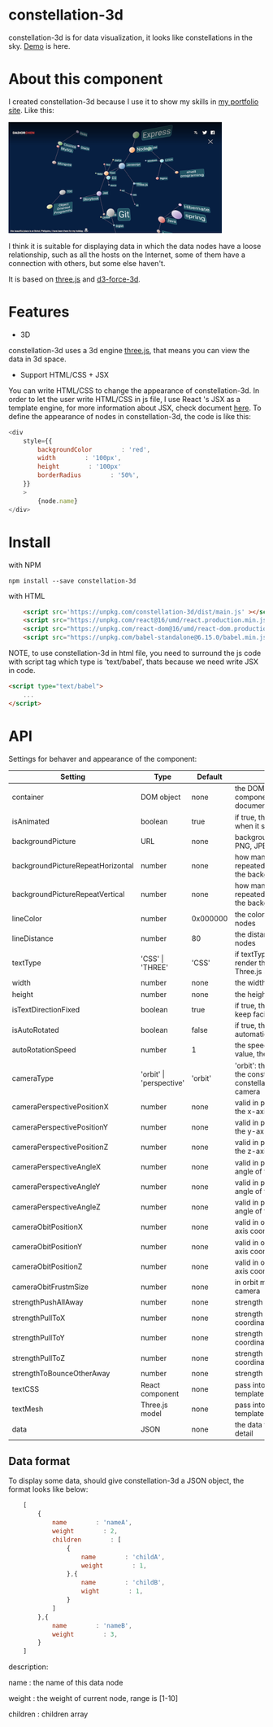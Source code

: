 # constellation-3d
constellation-3d is for data visualization, it looks like constellations in the 
sky. [Demo](https://bl.ocks.org/dadiorchen/220cdbba695f61d421adcae6cb25b602) 
is here.

# About this component
I created constellation-3d because I use it to show my skills in 
[my portfolio site](http://dadiorchen.com). Like this:

[<img alt="snapshot" src="https://raw.githubusercontent.com/dadiorchen/constellation-3d/master/snapshort.png" width="420" height="219">](https://raw.githubusercontent.com/dadiorchen/constellation-3d/master/snapshort.png)

I think it is suitable for displaying data in which the data nodes have a loose relationship,  such as all the hosts on the Internet, some of them have a connection with others, but some else haven't.  

It is based on [three.js](http://threejs.org) and 
[d3-force-3d](https://github.com/vasturiano/d3-force-3d).

# Features

* 3D

constellation-3d uses a 3d engine [three.js](http://threejs.org), that means you can view the data in 3d space.

* Support HTML/CSS + JSX

You can write HTML/CSS to change the appearance of constellation-3d. In order to let the user write HTML/CSS in js file, I use React 's JSX as a template engine, for more information about JSX, check document [here](https://reactjs.org/docs/introducing-jsx.html). To define the appearance of nodes in constellation-3d, the code is like this:

```js
<div
    style={{
        backgroundColor        : 'red',
        width        : '100px',
        height        : '100px'
        borderRadius        : '50%',
    }}
    >
        {node.name}
</div>
```

# Install
with NPM
```
npm install --save constellation-3d
```
with HTML
```html
    <script src='https://unpkg.com/constellation-3d/dist/main.js' ></script>
    <script src="https://unpkg.com/react@16/umd/react.production.min.js" crossorigin></script>
    <script src="https://unpkg.com/react-dom@16/umd/react-dom.production.min.js" crossorigin></script>
    <script src="https://unpkg.com/babel-standalone@6.15.0/babel.min.js"></script>
```
NOTE, to use constellation-3d in html file, you need to surround the js code with script tag which type is 'text/babel', thats because we need
write JSX in code.

```html
<script type="text/babel">
    ...
</script>
```

# API
Settings for behaver and appearance of the component:

| Setting | Type | Default | Description | 
| --- | --- | --- | --- |
| container | DOM object | none | the DOM div element to mount the component/canvas, e.g. document.getElementById('container') |
| isAnimated | boolean | true |  if true, then there is an animation when it shows up |
| backgroundPicture | URL | none | background picture URL, support PNG, JPEG |  
| backgroundPictureRepeatHorizontal | number | none | how many time the picture will be repeated in the horizontal direction on the background |
| backgroundPictureRepeatVertical | number | none | how many time the picture will be repeated in the vertical direction on the background |
| lineColor | number | 0x000000 | the color of the line between two nodes |
| lineDistance | number | 80 | the distance of the line between two nodes |
| textType | 'CSS' \| 'THREE' | 'CSS' | if textType = 'CSS', use CSS+HTML to render the nodes, if = 'THREE', use Three.js 3d model to render the nodes | 
| width | number | none | the width of the component | 
| height | number | none | the height of the component | 
| isTextDirectionFixed | boolean | true | if true, the text of nodes will always keep facing to the camera |
| isAutoRotated | boolean | false | if true, the component will rotate automatically | 
| autoRotationSpeed | number | 1 | the speed of rotation, the larger the value, the faster the speed | 
| cameraType | 'orbit' \| 'perspective' | 'orbit' | 'orbit': the camera will rotate around the constellations; 'perspective' : the constellation will rotate around the camera |
| cameraPerspectivePositionX | number | none | valid in perspective mode, indicates the x-axis coordinates of camera |
| cameraPerspectivePositionY | number | none | valid in perspective mode, indicates the y-axis coordinates of camera |
| cameraPerspectivePositionZ | number | none | valid in perspective mode, indicates the z-axis coordinates of camera |
| cameraPerspectiveAngleX | number | none | valid in perspective mode, the rotation angle of the camera around the x-axis |
| cameraPerspectiveAngleY | number | none | valid in perspective mode, the rotation angle of the camera around the y-axis|
| cameraPerspectiveAngleZ | number | none | valid in perspective mode, the rotation angle of the camera around the z-axis |
| cameraObitPositionX | number | none | valid in orbit mode, indicates the x-axis coordinates of camera |
| cameraObitPositionY | number | none | valid in orbit mode, indicates the y-axis coordinates of camera |
| cameraObitPositionZ | number | none | valid in orbit mode, indicates the z-axis coordinates of camera |
| cameraObitFrustmSize | number | none | in orbit mode, distance from nodes to camera | 
| strengthPushAllAway | number | none | strength pushing all nodes away |
| strengthPullToX | number | none | strength pulling all nodes to X coordination |
| strengthPullToY | number | none | strength pulling all nodes to Y coordination |
| strengthPullToZ | number | none | strength pulling all nodes to Z coordination |
| strengthToBounceOtherAway | number | none | strength bouncing all nodes away |
| textCSS | React component | none | pass into a react component as the template to display a node|
| textMesh | Three.js model | none | pass into a Three.js model as the template to display a node|
| data | JSON | none | the data to display, see below for detail |

## Data format

To display some data, should give constellation-3d a JSON object, the format looks like below:

```js
    [
        {
            name        : 'nameA',
            weight        : 2,
            children        : [
                {
                    name        : 'childA',
                    weight        : 1,
                },{
                    name        : 'childB',
                    wight        : 1,
                }
            ]
        },{
            name        : 'nameB',
            weight        : 3,
        }
    ]
```
description:

  name        : the name of this data node
  
  weight        : the weight of current node, range is [1-10]
  
  children        : children array




